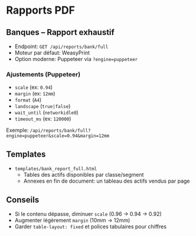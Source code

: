 # Rapports PDF

## Banques – Rapport exhaustif
- Endpoint: `GET /api/reports/bank/full`
- Moteur par défaut: WeasyPrint
- Option moderne: Puppeteer via `?engine=puppeteer`

### Ajustements (Puppeteer)
- `scale` (ex: `0.94`)
- `margin` (ex: `12mm`)
- `format` (`A4`)
- `landscape` (`true|false`)
- `wait_until` (`networkidle0`)
- `timeout_ms` (ex: `120000`)

Exemple: `/api/reports/bank/full?engine=puppeteer&scale=0.94&margin=12mm`

## Templates
- `templates/bank_report_full.html`
  - Tables des actifs disponibles par classe/segment
  - Annexes en fin de document: un tableau des actifs vendus par page

## Conseils
- Si le contenu dépasse, diminuer `scale` (0.96 → 0.94 → 0.92)
- Augmenter légèrement `margin` (10mm → 12mm)
- Garder `table-layout: fixed` et polices tabulaires pour chiffres








